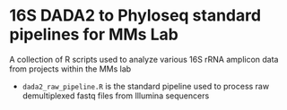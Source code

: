 # 16S DADA2 to Phyloseq standard pipelines for MMs Lab

A collection of R scripts used to analyze various 16S rRNA amplicon data from projects within the MMs lab

- `dada2_raw_pipeline.R` is the standard pipeline used to process raw demultiplexed fastq files from Illumina sequencers

